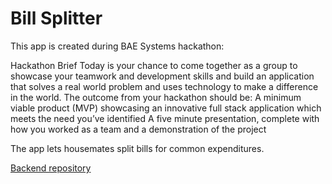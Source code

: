 # Bill Splitter

This app is created during BAE Systems hackathon:

Hackathon Brief
Today is your chance to come together as a group to showcase your teamwork and development skills and build an application that solves a real world problem and uses technology to make a difference in the world.
The outcome from your hackathon should be:
A minimum viable product (MVP) showcasing an innovative full stack application which meets the need you’ve identified
A five minute presentation, complete with how you worked as a team and a demonstration of the project

The app lets housemates split bills for common expenditures.

[Backend repository]()
